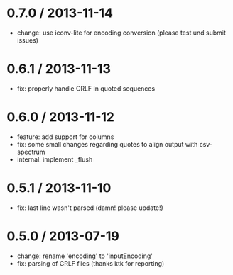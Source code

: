 0.7.0 / 2013-11-14
==================

 * change: use iconv-lite for encoding conversion (please test und submit issues)

0.6.1 / 2013-11-13
==================

 * fix: properly handle CRLF in quoted sequences

0.6.0 / 2013-11-12
==================

 * feature: add support for columns
 * fix: some small changes regarding quotes to align output with csv-spectrum
 * internal: implement _flush

0.5.1 / 2013-11-10
==================

 * fix: last line wasn't parsed (damn! please update!)

0.5.0 / 2013-07-19
==================

 * change: rename 'encoding' to 'inputEncoding'
 * fix: parsing of CRLF files (thanks ktk for reporting)